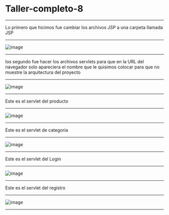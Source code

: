 # Taller-completo-8
***
Lo primero que hicimos fue cambiar los archivos JSP a una carpeta llamada JSP
***
![image](https://github.com/juliansnn/Taller-completo-8/assets/128439443/f829d033-3eb9-4b54-810d-9f246e86a13e)
***
los segundo fue hacer los archivos servlets para que en la URL del navegador solo apareciera el nombre que le quisimos colocar para que no muestre la arquitectura del proyecto 
***
![image](https://github.com/juliansnn/Taller-completo-8/assets/128439443/4000bb0b-9e5c-439c-84c2-39138f788ab9)
***
Este es el servlet del producto
***
![image](https://github.com/juliansnn/Taller-completo-8/assets/128439443/8543d90f-f897-4d53-a715-5472c96fc750)
***
Este es el servlet de categoria
***
![image](https://github.com/juliansnn/Taller-completo-8/assets/128439443/4db3090c-a4bc-4c3e-9cea-fd1332edcc2d)

***
Este es el servlet del Login
***
![image](https://github.com/juliansnn/Taller-completo-8/assets/128439443/6f1d023c-b5a9-4f48-9de9-d8241c3c0d16)

***
Este es el servlet del registro 
***
![image](https://github.com/juliansnn/Taller-completo-8/assets/128439443/b331593b-576b-4abb-8243-95731ddebd17)

***
